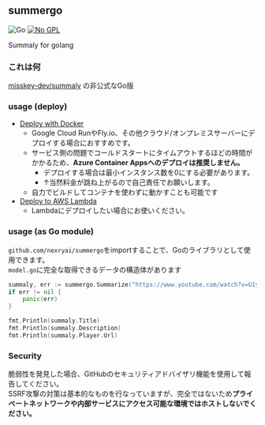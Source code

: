 ## summergo
![Go](https://img.shields.io/badge/go-%2300ADD8.svg?style=for-the-badge&logo=go&logoColor=white) 
[![No GPL](https://img.shields.io/badge/real_permissive-No_GPL-99CC33?style=for-the-badge&logo=opensourceinitiative&logoColor=white)](https://log.sda1.net/blog/no-gpl-badge/)<br>

Summaly for golang

### これは何
[misskey-dev/summaly](https://github.com/misskey-dev/summaly) の非公式なGo版

### usage (deploy)
 - [Deploy with Docker](https://github.com/nexryai/summaly-go)
   * Google Cloud RunやFly.io、その他クラウド/オンプレミスサーバーにデプロイする場合におすすめです。
   * サービス側の問題でコールドスタートにタイムアウトするほどの時間がかかるため、**Azure Container Appsへのデプロイは推奨しません。**
     * デプロイする場合は最小インスタンス数を0にする必要があります。
     * ↑当然料金が跳ね上がるので自己責任でお願いします。
   * 自力でビルドしてコンテナを使わずに動かすことも可能です
 - [Deploy to AWS Lambda](https://github.com/nexryai/summaly-lambda)
   * Lambdaにデプロイしたい場合にお使いください。

### usage (as Go module)
`github.com/nexryai/summergo`をimportすることで、Goのライブラリとして使用できます。  
`model.go`に完全な取得できるデータの構造体があります

```go
summaly, err := summergo.Summarize("https://www.youtube.com/watch?v=U1yqKWN80EM")
if err != nil {
    panic(err)
}

fmt.Println(summaly.Title)
fmt.Println(summaly.Description)
fmt.Println(summaly.Player.Url)
```

### Security
脆弱性を発見した場合、GitHubのセキュリティアドバイザリ機能を使用して報告してください。  
SSRF攻撃の対策は基本的なものを行なっていますが、完全ではないため**プライベートネットワークや内部サービスにアクセス可能な環境ではホストしないでください。**  
